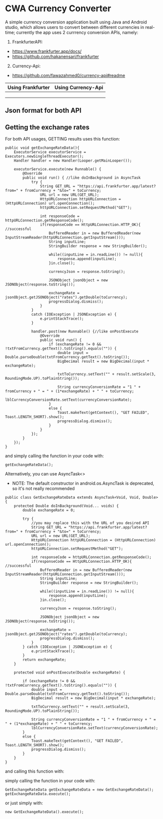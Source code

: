 # CWA Currency Converter
A simple currency conversion application built using Java and Android studio, which allows users to convert between different currencies in real-time;
currently the app uses 2 currrency conversion APIs, namely:

1. FrankfurterAPI:
- <https://www.frankfurter.app/docs/>
- <https://github.com/hakanensari/frankfurter>

2. Currency-Api: 
- <https://github.com/fawazahmed0/currency-api#readme>

| Using Frankfurter | Using Currency-Api  |
|---|---|
|   |   |
|   |   |
|   |   |

## Json format for both API

## Getting the exchange rates

For both API  usages, GETTING results uses this function:

~~~
public void getExchangeRateData(){
    ExecutorService executorService = Executors.newSingleThreadExecutor();
    Handler handler = new Handler(Looper.getMainLooper());

    executorService.execute(new Runnable() {
        @Override
        public void run() { //like doInBackground in AsyncTask
            try {
                String GET_URL = "https://api.frankfurter.app/latest?from=" + fromCurrency + "&to=" + toCurrency;
                URL url = new URL(GET_URL);
                HttpURLConnection httpURLConnection = (HttpURLConnection) url.openConnection();
                httpURLConnection.setRequestMethod("GET");

                int responseCode = httpURLConnection.getResponseCode();
                if(responseCode == HttpURLConnection.HTTP_OK){ //successful
                    BufferedReader in = new BufferedReader(new InputStreamReader(httpURLConnection.getInputStream()));
                    String inputLine;
                    StringBuilder response = new StringBuilder();

                    while((inputLine = in.readLine()) != null){
                        response.append(inputLine);
                    }in.close();

                    currencyJson = response.toString();

                    JSONObject jsonObject = new JSONObject(response.toString());

                    exchangeRate = jsonObject.getJSONObject("rates").getDouble(toCurrency);
                    progressDialog.dismiss();
                }
            }
            catch (IOException | JSONException e) {
                e.printStackTrace();
            }

            handler.post(new Runnable() {//like onPostExecute
                @Override
                public void run() {
                    if (exchangeRate != 0 && !txtFromCurrency.getText().toString().equals("")) {
                        double input = Double.parseDouble(txtFromCurrency.getText().toString());
                        BigDecimal result = new BigDecimal(input * exchangeRate);

                        txtToCurrency.setText("" + result.setScale(3, RoundingMode.UP).toPlainString());

                        String currencyConversionRate = "1 " + fromCurrency + " = " + (1*exchangeRate) + " " + toCurrency;
                        lblCurrencyConversionRate.setText(currencyConversionRate);
                    }
                    else {
                        Toast.makeText(getContext(), "GET FAILED", Toast.LENGTH_SHORT).show();
                        progressDialog.dismiss();
                    }
                }
            });
        }
    });
}
~~~

and simply calling the function in your code with:

~~~
getExchangeRateData(); 
~~~

Alternatively, you can use AsyncTask<>

- NOTE: The default constructor in android.os.AsyncTask is deprecated, so it's not really recommended

~~~
public class GetExchangeRateData extends AsyncTask<Void, Void, Double> {
    protected Double doInBackground(Void... voids) {
        double exchangeRate = 0;

        try {
            //you may replace this with the URL of you desired API
            String GET_URL = "https://api.frankfurter.app/latest?from=" + fromCurrency + "&to=" + toCurrency;
            URL url = new URL(GET_URL);
            HttpURLConnection httpURLConnection = (HttpURLConnection) url.openConnection();
            httpURLConnection.setRequestMethod("GET");

            int responseCode = httpURLConnection.getResponseCode();
            if(responseCode == HttpURLConnection.HTTP_OK){ //successful
                BufferedReader in = new BufferedReader(new InputStreamReader(httpURLConnection.getInputStream()));
                String inputLine;
                StringBuilder response = new StringBuilder();

                while((inputLine = in.readLine()) != null){
                    response.append(inputLine);
                }in.close();

                currencyJson = response.toString();

                JSONObject jsonObject = new JSONObject(response.toString());

                exchangeRate = jsonObject.getJSONObject("rates").getDouble(toCurrency);
                progressDialog.dismiss();
            }
        } catch (IOException | JSONException e) {
            e.printStackTrace();
        }
        return exchangeRate;
    }

    protected void onPostExecute(Double exchangeRate) {

        if (exchangeRate != 0 && !txtFromCurrency.getText().toString().equals("")) {
            double input = Double.parseDouble(txtFromCurrency.getText().toString());
            BigDecimal result = new BigDecimal(input * exchangeRate);

            txtToCurrency.setText("" + result.setScale(3, RoundingMode.UP).toPlainString());

            String currencyConversionRate = "1 " + fromCurrency + " = " + (1*exchangeRate) + " " + toCurrency;
            lblCurrencyConversionRate.setText(currencyConversionRate);
        }
        else {
            Toast.makeText(getContext(), "GET FAILED", Toast.LENGTH_SHORT).show();
            progressDialog.dismiss();
        }
    }
}
~~~

and calling this function with:

simply calling the function in your code with:

~~~
GetExchangeRateData getExchangeRateData = new GetExchangeRateData();
getExchangeRateData.execute();
~~~

or just simply with:

~~~
new GetExchangeRateData().execute();
~~~
